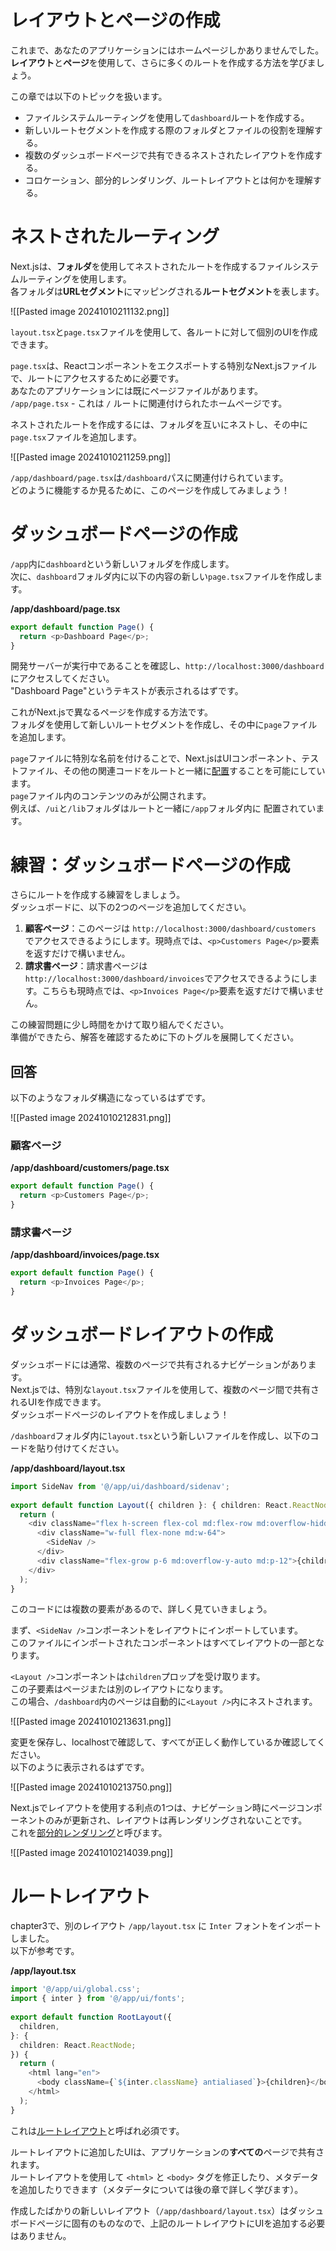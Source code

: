 # レイアウトとページの作成
これまで、あなたのアプリケーションにはホームページしかありませんでした。  
**レイアウト**と**ページ**を使用して、さらに多くのルートを作成する方法を学びましょう。  

この章では以下のトピックを扱います。  

- ファイルシステムルーティングを使用して`dashboard`ルートを作成する。
- 新しいルートセグメントを作成する際のフォルダとファイルの役割を理解する。
- 複数のダッシュボードページで共有できるネストされたレイアウトを作成する。
- コロケーション、部分的レンダリング、ルートレイアウトとは何かを理解する。

# ネストされたルーティング
Next.jsは、**フォルダ**を使用してネストされたルートを作成するファイルシステムルーティングを使用します。  
各フォルダは**URLセグメント**にマッピングされる**ルートセグメント**を表します。  

![[Pasted image 20241010211132.png]]

`layout.tsx`と`page.tsx`ファイルを使用して、各ルートに対して個別のUIを作成できます。  

`page.tsx`は、Reactコンポーネントをエクスポートする特別なNext.jsファイルで、ルートにアクセスするために必要です。  
あなたのアプリケーションには既にページファイルがあります。  
`/app/page.tsx` - これは `/` ルートに関連付けられたホームページです。  

ネストされたルートを作成するには、フォルダを互いにネストし、その中に`page.tsx`ファイルを追加します。  

![[Pasted image 20241010211259.png]]

`/app/dashboard/page.tsx`は`/dashboard`パスに関連付けられています。  
どのように機能するか見るために、このページを作成してみましょう！  

# ダッシュボードページの作成
`/app`内に`dashboard`という新しいフォルダを作成します。  
次に、`dashboard`フォルダ内に以下の内容の新しい`page.tsx`ファイルを作成します。  

**/app/dashboard/page.tsx**
```typescript
export default function Page() {
  return <p>Dashboard Page</p>;
}
```

開発サーバーが実行中であることを確認し、`http://localhost:3000/dashboard`にアクセスしてください。  
"Dashboard Page"というテキストが表示されるはずです。  

これがNext.jsで異なるページを作成する方法です。  
フォルダを使用して新しいルートセグメントを作成し、その中に`page`ファイルを追加します。  

`page`ファイルに特別な名前を付けることで、Next.jsはUIコンポーネント、テストファイル、その他の関連コードをルートと一緒に[配置](https://nextjs.org/docs/app/building-your-application/routing#colocation)することを可能にしています。  
`page`ファイル内のコンテンツのみが公開されます。  
例えば、`/ui`と`/lib`フォルダはルートと一緒に`/app`フォルダ内に 配置されています。

# 練習：ダッシュボードページの作成
さらにルートを作成する練習をしましょう。  
ダッシュボードに、以下の2つのページを追加してください。  

1. **顧客ページ**：このページは `http://localhost:3000/dashboard/customers` でアクセスできるようにします。現時点では、`<p>Customers Page</p>`要素を返すだけで構いません。
2. **請求書ページ**：請求書ページは `http://localhost:3000/dashboard/invoices`でアクセスできるようにします。こちらも現時点では、`<p>Invoices Page</p>`要素を返すだけで構いません。

この練習問題に少し時間をかけて取り組んでください。  
準備ができたら、解答を確認するために下のトグルを展開してください。  

## 回答
以下のようなフォルダ構造になっているはずです。

![[Pasted image 20241010212831.png]]

### 顧客ページ

**/app/dashboard/customers/page.tsx**
```typescript
export default function Page() {
  return <p>Customers Page</p>;
}
```

### 請求書ページ

**/app/dashboard/invoices/page.tsx**
```typescript
export default function Page() {
  return <p>Invoices Page</p>;
}
```

# ダッシュボードレイアウトの作成
ダッシュボードには通常、複数のページで共有されるナビゲーションがあります。  
Next.jsでは、特別な`layout.tsx`ファイルを使用して、複数のページ間で共有されるUIを作成できます。  
ダッシュボードページのレイアウトを作成しましょう！  

`/dashboard`フォルダ内に`layout.tsx`という新しいファイルを作成し、以下のコードを貼り付けてください。  

**/app/dashboard/layout.tsx**
```typescript
import SideNav from '@/app/ui/dashboard/sidenav';
 
export default function Layout({ children }: { children: React.ReactNode }) {
  return (
    <div className="flex h-screen flex-col md:flex-row md:overflow-hidden">
      <div className="w-full flex-none md:w-64">
        <SideNav />
      </div>
      <div className="flex-grow p-6 md:overflow-y-auto md:p-12">{children}</div>
    </div>
  );
}
```

このコードには複数の要素があるので、詳しく見ていきましょう。  

まず、`<SideNav />`コンポーネントをレイアウトにインポートしています。  
このファイルにインポートされたコンポーネントはすべてレイアウトの一部となります。  

`<Layout />`コンポーネントは`children`プロップを受け取ります。  
この子要素はページまたは別のレイアウトになります。  
この場合、`/dashboard`内のページは自動的に`<Layout />`内にネストされます。  

![[Pasted image 20241010213631.png]]

変更を保存し、localhostで確認して、すべてが正しく動作しているか確認してください。  
以下のように表示されるはずです。  

![[Pasted image 20241010213750.png]]

Next.jsでレイアウトを使用する利点の1つは、ナビゲーション時にページコンポーネントのみが更新され、レイアウトは再レンダリングされないことです。  
これを[部分的レンダリング](https://nextjs.org/docs/app/building-your-application/routing/linking-and-navigating#4-partial-rendering)と呼びます。  

![[Pasted image 20241010214039.png]]

# ルートレイアウト
chapter3で、別のレイアウト `/app/layout.tsx` に `Inter` フォントをインポートしました。  
以下が参考です。

**/app/layout.tsx**
```typescript
import '@/app/ui/global.css';
import { inter } from '@/app/ui/fonts';
 
export default function RootLayout({
  children,
}: {
  children: React.ReactNode;
}) {
  return (
    <html lang="en">
      <body className={`${inter.className} antialiased`}>{children}</body>
    </html>
  );
}
```

これは[ルートレイアウト](https://nextjs.org/docs/app/building-your-application/routing/pages-and-layouts#root-layout-required)と呼ばれ必須です。  

ルートレイアウトに追加したUIは、アプリケーションの**すべての**ページで共有されます。  
ルートレイアウトを使用して `<html>` と `<body>` タグを修正したり、メタデータを追加したりできます（メタデータについては後の章で詳しく学びます）。  

作成したばかりの新しいレイアウト（`/app/dashboard/layout.tsx`）はダッシュボードページに固有のものなので、上記のルートレイアウトにUIを追加する必要はありません。  

